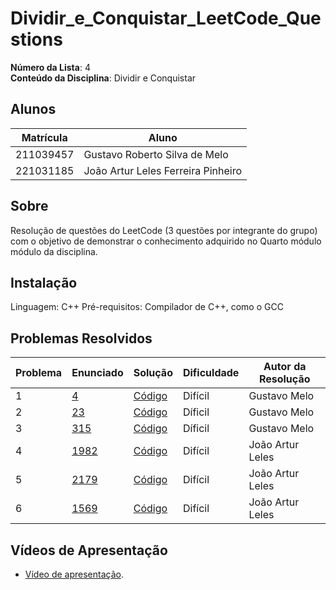 # Dividir_e_Conquistar_LeetCode_Questions

**Número da Lista**: 4<br>
**Conteúdo da Disciplina**: Dividir e Conquistar<br>

## Alunos
|Matrícula | Aluno |
| -- | -- |
| 211039457  |  Gustavo Roberto Silva de Melo |
| 221031185  |  João Artur Leles Ferreira Pinheiro|

## Sobre 
Resolução de questões do LeetCode (3 questões por integrante do grupo) com o objetivo de demonstrar o conhecimento adquirido no Quarto módulo módulo da disciplina.

## Instalação
Linguagem: C++ 
Pré-requisitos: Compilador de C++, como o GCC

## Problemas Resolvidos
| Problema | Enunciado | Solução | Dificuldade | Autor da Resolução |
| -- | -- | -- | -- | -- |
| 1 | [4](https://leetcode.com/problems/median-of-two-sorted-arrays/) | [Código](https://github.com/projeto-de-algoritmos-2025/Dividir_e_Conquistar_LeetCode_Questions/blob/main/4-median-of-two-sorted-arrays/solution.cpp) | Difícil | Gustavo Melo |
| 2 | [23](https://leetcode.com/problems/merge-k-sorted-lists/) | [Código](https://github.com/projeto-de-algoritmos-2025/Dividir_e_Conquistar_LeetCode_Questions/blob/main/23-merge-k-sorted-lists/solution.cpp) | Díficil | Gustavo Melo |
| 3 | [315](https://leetcode.com/problems/count-of-smaller-numbers-after-self/) | [Código](https://github.com/projeto-de-algoritmos-2025/Dividir_e_Conquistar_LeetCode_Questions/blob/main/315-count-of-smaller-numbers-after-self/solution.cpp) | Díficil | Gustavo Melo |
| 4 | [1982](https://leetcode.com/problems/find-array-given-subset-sums/) | [Código](https://github.com/projeto-de-algoritmos-2025/Dividir_e_Conquistar_LeetCode_Questions/blob/main/1982-find-array-given-subset-sums/1982.cpp) | Difícil | João Artur Leles|
| 5 | [2179](https://leetcode.com/problems/count-good-triplets-in-an-array/) | [Código](https://github.com/projeto-de-algoritmos-2025/Dividir_e_Conquistar_LeetCode_Questions/blob/main/2179-count-good-triplets-in-an-array/2179.cpp) | Difícil | João Artur Leles|
| 6 |[1569](https://leetcode.com/problems/number-of-ways-to-reorder-array-to-get-same-bst/description/) | [Código](https://github.com/projeto-de-algoritmos-2025/Dividir_e_Conquistar_LeetCode_Questions/blob/main/1569-number-of-ways-to-reorder-array-to-get-same-bst/1569.cpp) | Difícil | João Artur Leles|

## Vídeos de Apresentação
- [Vídeo de apresentação](https://youtu.be/awqXluejsJE).
